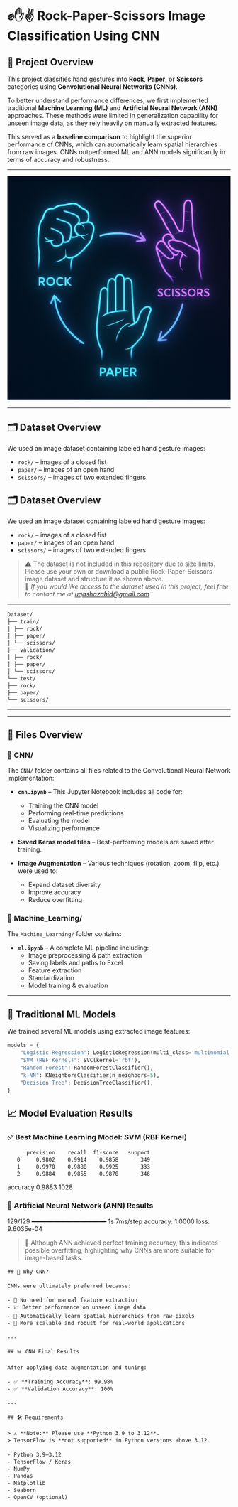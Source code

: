 # ✊✋✌️ Rock-Paper-Scissors Image Classification Using CNN

## 📌 Project Overview  
This project classifies hand gestures into **Rock**, **Paper**, or **Scissors** categories using **Convolutional Neural Networks (CNNs)**.  

To better understand performance differences, we first implemented traditional **Machine Learning (ML)** and **Artificial Neural Network (ANN)** approaches. These methods were limited in generalization capability for unseen image data, as they rely heavily on manually extracted features.  

This served as a **baseline comparison** to highlight the superior performance of CNNs, which can automatically learn spatial hierarchies from raw images. CNNs outperformed ML and ANN models significantly in terms of accuracy and robustness.

---

<img src="Images/Stone-Paper-Scissors.png" alt="Stone Paper Scissors Game Demo" width="600"/>

---

## 🗂️ Dataset Overview  
We used an image dataset containing labeled hand gesture images:
- `rock/` – images of a closed fist  
- `paper/` – images of an open hand  
- `scissors/` – images of two extended fingers  

## 🗂️ Dataset Overview  
We used an image dataset containing labeled hand gesture images:
- `rock/` – images of a closed fist  
- `paper/` – images of an open hand  
- `scissors/` – images of two extended fingers  

> ⚠️ The dataset is not included in this repository due to size limits.  
> Please use your own or download a public Rock-Paper-Scissors image dataset and structure it as shown above.  
> 📩 *If you would like access to the dataset used in this project, feel free to contact me at [uqashazahid@gmail.com](mailto:uqashazahid@gmail.com).*

---

```plaintext
Dataset/
├── train/
│ ├── rock/
│ ├── paper/
│ └── scissors/
├── validation/
│ ├── rock/
│ ├── paper/
│ └── scissors/
└── test/
├── rock/
├── paper/
└── scissors/
```
---


---

## 📁 Files Overview

### 📂 CNN/  
The `CNN/` folder contains all files related to the Convolutional Neural Network implementation:
- **`cnn.ipynb`** – This Jupyter Notebook includes all code for:
  - Training the CNN model  
  - Performing real-time predictions  
  - Evaluating the model  
  - Visualizing performance  

- **Saved Keras model files** – Best-performing models are saved after training.  

- **Image Augmentation** – Various techniques (rotation, zoom, flip, etc.) were used to:
  - Expand dataset diversity  
  - Improve accuracy  
  - Reduce overfitting  

### 📂 Machine_Learning/  
The `Machine_Learning/` folder contains:
- **`ml.ipynb`** – A complete ML pipeline including:
  - Image preprocessing & path extraction  
  - Saving labels and paths to Excel  
  - Feature extraction  
  - Standardization  
  - Model training & evaluation  

---

## 🔬 Traditional ML Models  

We trained several ML models using extracted image features:
```python
models = {
    "Logistic Regression": LogisticRegression(multi_class='multinomial', solver='lbfgs', max_iter=1000),
    "SVM (RBF Kernel)": SVC(kernel='rbf'),
    "Random Forest": RandomForestClassifier(),
    "k-NN": KNeighborsClassifier(n_neighbors=5),
    "Decision Tree": DecisionTreeClassifier(),
}
```
## 📈 Model Evaluation Results

### ✅ Best Machine Learning Model: SVM (RBF Kernel)
          precision    recall  f1-score   support
       0     0.9802    0.9914    0.9858       349
       1     0.9970    0.9880    0.9925       333
       2     0.9884    0.9855    0.9870       346

accuracy                         0.9883      1028


### 🤖 Artificial Neural Network (ANN) Results

129/129 ━━━━━━━━━━━━━━━━━━━━ 1s 7ms/step
accuracy: 1.0000
loss: 9.6035e-04


> 📌 Although ANN achieved perfect training accuracy, this indicates possible overfitting, highlighting why CNNs are more suitable for image-based tasks.


```
## 🧠 Why CNN?

CNNs were ultimately preferred because:

- 🚫 No need for manual feature extraction  
- 📈 Better performance on unseen image data  
- 🧭 Automatically learn spatial hierarchies from raw pixels  
- 💪 More scalable and robust for real-world applications  

---

## 📊 CNN Final Results

After applying data augmentation and tuning:

- ✅ **Training Accuracy**: 99.98%  
- ✅ **Validation Accuracy**: 100%  

---

## 🛠️ Requirements

> ⚠️ **Note:** Please use **Python 3.9 to 3.12**.  
> TensorFlow is **not supported** in Python versions above 3.12.

- Python 3.9–3.12  
- TensorFlow / Keras  
- NumPy  
- Pandas  
- Matplotlib
- Seaborn
- OpenCV (optional)



